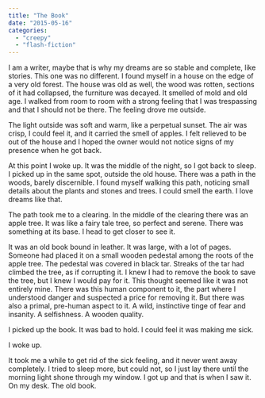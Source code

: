 ```yaml
---
title: "The Book"
date: "2015-05-16"
categories: 
  - "creepy"
  - "flash-fiction"
---
```


I am a writer, maybe that is why my dreams are so stable and complete, like stories. This one was no different. I found myself in a house on the edge of a very old forest. The house was old as well, the wood was rotten, sections of it had collapsed, the furniture was decayed. It smelled of mold and old age. I walked from room to room with a strong feeling that I was trespassing and that I should not be there. The feeling drove me outside.

The light outside was soft and warm, like a perpetual sunset. The air was crisp, I could feel it, and it carried the smell of apples. I felt relieved to be out of the house and I hoped the owner would not notice signs of my presence when he got back.

At this point I woke up. It was the middle of the night, so I got back to sleep. I picked up in the same spot, outside the old house. There was a path in the woods, barely discernible. I found myself walking this path, noticing small details about the plants and stones and trees. I could smell the earth. I love dreams like that.

The path took me to a clearing. In the middle of the clearing there was an apple tree. It was like a fairy tale tree, so perfect and serene. There was something at its base. I head to get closer to see it.

It was an old book bound in leather. It was large, with a lot of pages. Someone had placed it on a small wooden pedestal among the roots of the apple tree. The pedestal was covered in black tar. Streaks of the tar had climbed the tree, as if corrupting it. I knew I had to remove the book to save the tree, but I knew I would pay for it. This thought seemed like it was not entirely mine. There was this human component to it, the part where I understood danger and suspected a price for removing it. But there was also a primal, pre-human aspect to it. A wild, instinctive tinge of fear and insanity. A selfishness. A wooden quality.

I picked up the book. It was bad to hold. I could feel it was making me sick.

I woke up.

It took me a while to get rid of the sick feeling, and it never went away completely. I tried to sleep more, but could not, so I just lay there until the morning light shone through my window. I got up and that is when I saw it. On my desk. The old book.

